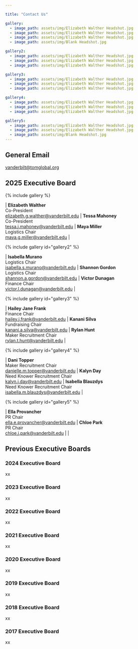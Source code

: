```yaml
---

title: "Contact Us"

gallery:
  - image_path: assets/img/Elizabeth Walther Headshot.jpg
  - image_path: assets/img/Elizabeth Walther Headshot.jpg
  - image_path: assets/img/Elizabeth Walther Headshot.jpg
  - image_path: assets/img/Blank Headshot.jpg

gallery2:
  - image_path: assets/img/Elizabeth Walther Headshot.jpg
  - image_path: assets/img/Elizabeth Walther Headshot.jpg
  - image_path: assets/img/Elizabeth Walther Headshot.jpg

gallery3:
  - image_path: assets/img/Elizabeth Walther Headshot.jpg
  - image_path: assets/img/Elizabeth Walther Headshot.jpg
  - image_path: assets/img/Elizabeth Walther Headshot.jpg

gallery4:
  - image_path: assets/img/Elizabeth Walther Headshot.jpg
  - image_path: assets/img/Elizabeth Walther Headshot.jpg
  - image_path: assets/img/Elizabeth Walther Headshot.jpg

gallery5:
  - image_path: assets/img/Elizabeth Walther Headshot.jpg
  - image_path: assets/img/Elizabeth Walther Headshot.jpg
  - image_path: assets/img/Blank Headshot.jpg
---
```


## General Email
vanderbilt@tomglobal.org
## 2025 Executive Board

{% include gallery %}

| **Elizabeth Walther**<br>Co-President<br>[elizabeth.g.walther@vanderbilt.edu](mailto:elizabeth.g.walther@vanderbilt.edu) | **Tessa Mahoney**<br>Co-President<br>[tessa.j.mahoney@vanderbilt.edu](mailto:tessa.j.mahoney@vanderbilt.edu) | **Maya Miller**<br>Logistics Chair<br>[maya.g.miller@vanderbilt.edu](mailto:maya.g.miller@vanderiblt.edu) |


{% include gallery id="gallery2" %}


| **Isabella Murano**<br>Logistics Chair<br>[isabella.s.murano@vanderbilt.edu](mailto:isabella.s.murano@vanderbilt.edu) | **Shannon Gordon**<br>Logistics Chair<br>[shannon.a.gordon@vanderbilt.edu](mailto:shannon.a.gordon@vanderbilt.edu) | **Victor Dunagan**<br>Finance Chair<br>[victor.l.dunagan@vanderbilt.edu](mailto:victor.l.dunagan@vanderbilt.edu) |

{% include gallery id="gallery3" %}

| **Hailey Jane Frank**<br>Finance Chair<br>[hailey.j.frank@vanderbilt.edu](mailto:hailey.j.frank@vanderbilt.edu) | **Kanani Silva**<br>Fundraising Chair<br>[kanani.a.silva@vanderbilt.edu](mailto:kanani.a.silva@vanderbilt.edu) | **Rylan Hunt**<br>Maker Recruitment Chair<br>[rylan.t.hunt@vanderbilt.edu](mailto:rylan.t.hunt@vanderbilt.edu) |

{% include gallery id="gallery4" %}

| **Dani Topper**<br>Maker Recruitment Chair<br>[danielle.m.topper@vanderbilt.edu](mailto:danielle.m.topper@vanderbilt.edu) | **Kalyn Day**<br>Need Knower Recruitment Chair<br>[kalyn.j.day@vanderbilt.edu](mailto:kalyn.j.day@vanderbilt.edu) | **Isabella Blauzdys**<br>Need Knower Recruitment Chair<br>[isabella.m.blauzdys@vanderbilt.edu](mailto:isabella.m.blauzdys@vanderbilt.edu) |

{% include gallery id="gallery5" %}

| **Ella Provancher**<br>PR Chair<br>[ella.e.provancher@vanderbilt.edu](mailto:ella.e.provancher@vanderbilt.edu) | **Chloe Park**<br>PR Chair<br>[chloe.j.park@vanderbilt.edu](mailto:chloe.j.park@vanderbilt.edu) | |


## Previous Executive Boards

### 2024 Executive Board

xx

### 2023 Executive Board 

xx

### 2022 Executive Board

xx

### 2021 Executive Board

xx

### 2020 Executive Board

xx

### 2019 Executive Board

xx

### 2018 Executive Board

xx

### 2017 Executive Board

xx
